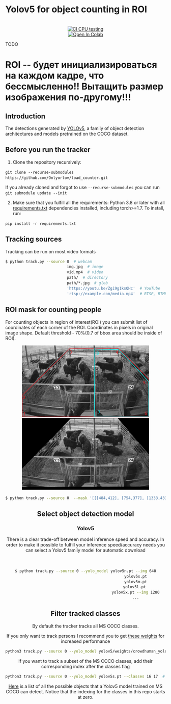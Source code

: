 # Yolov5 for object counting in ROI


<div align="center">
<br>
<div>
<a href="https://github.com/mikel-brostrom/Yolov5_DeepSort_Pytorch/actions"><img src="https://github.com/mikel-brostrom/Yolov5_DeepSort_Pytorch/workflows/CI%20CPU%20testing/badge.svg" alt="CI CPU testing"></a>
<br>  
<a href="https://colab.research.google.com/drive/1K2xtRcZvlDClPYhjIt7Z5_5FLhrGOKxE?authuser=2#scrollTo=Q-4tlUaCBjDC"><img src="https://colab.research.google.com/assets/colab-badge.svg" alt="Open In Colab"></a>
 
</div>

</div>

TODO
# ROI -- будет инициализироваться на каждом кадре, что бессмысленно!! Вытащить размер изображения по-другому!!!

## Introduction

The detections generated by [YOLOv5](https://github.com/ultralytics/yolov5), a family of object detection architectures and models pretrained on the COCO dataset.



## Before you run the tracker

1. Clone the repository recursively:

`git clone --recurse-submodules https://github.com/Onlyorlov/load_counter.git`

If you already cloned and forgot to use `--recurse-submodules` you can run `git submodule update --init`

2. Make sure that you fulfill all the requirements: Python 3.8 or later with all [requirements.txt](https://github.com/Onlyorlov/load_counter/blob/master/requirements.txt) dependencies installed, including torch>=1.7. To install, run:

`pip install -r requirements.txt`


## Tracking sources

Tracking can be run on most video formats

```bash
$ python track.py --source 0  # webcam
                           img.jpg  # image
                           vid.mp4  # video
                           path/  # directory
                           path/*.jpg  # glob
                           'https://youtu.be/Zgi9g1ksQHc'  # YouTube
                           'rtsp://example.com/media.mp4'  # RTSP, RTMP, HTTP stream
```

## ROI mask for counting people

For counting objects in region of interest(ROI) you can submit list of coordinates of each corner of the ROI.
Coordinates in pixels in original image shape.
Default threshold - 70%(0.7 of bbox area should be inside of ROI).

<div align="center">
<p>
<img src="cows.jpg" width="400"/> <img src="cows_masked.jpg" width="400"/> 
</p>

```bash
$ python track.py --source 0  --mask '[[[484,412], [754,377], [1333,433], [1404,1017], [1404,1076], [122,1076],[419,804]]]'
```


## Select object detection model

### Yolov5

There is a clear trade-off between model inference speed and accuracy. In order to make it possible to fulfill your inference speed/accuracy needs
you can select a Yolov5 family model for automatic download

```bash


$ python track.py --source 0 --yolo_model yolov5n.pt --img 640
                                            yolov5s.pt
                                            yolov5m.pt
                                            yolov5l.pt 
                                            yolov5x.pt --img 1280
                                            ...
```

## Filter tracked classes

By default the tracker tracks all MS COCO classes.

If you only want to track persons I recommend you to get [these weights](https://drive.google.com/file/d/1gglIwqxaH2iTvy6lZlXuAcMpd_U0GCUb/view?usp=sharing) for increased performance

```bash
python3 track.py --source 0 --yolo_model yolov5/weights/crowdhuman_yolov5m.pt --classes 0  # tracks persons, only
```

If you want to track a subset of the MS COCO classes, add their corresponding index after the classes flag

```bash
python3 track.py --source 0 --yolo_model yolov5s.pt --classes 16 17  # tracks cats and dogs, only
```

[Here](https://tech.amikelive.com/node-718/what-object-categories-labels-are-in-coco-dataset/) is a list of all the possible objects that a Yolov5 model trained on MS COCO can detect. Notice that the indexing for the classes in this repo starts at zero.